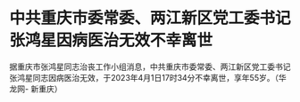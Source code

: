 # 中共重庆市委常委、两江新区党工委书记张鸿星因病医治无效不幸离世

据重庆市张鸿星同志治丧工作小组消息，中共重庆市委常委、两江新区党工委书记张鸿星同志因病医治无效，于2023年4月1日17时34分不幸离世，享年55岁。（华龙网-
新重庆）

